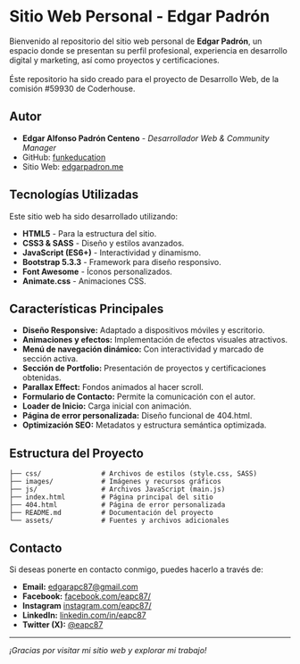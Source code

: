 # Sitio Web Personal - Edgar Padrón

Bienvenido al repositorio del sitio web personal de **Edgar Padrón**, un espacio donde se presentan su perfil profesional, experiencia en desarrollo digital y marketing, así como proyectos y certificaciones.<br/><br/>
Éste repositorio ha sido creado para el proyecto de Desarrollo Web, de la comisión #59930 de Coderhouse.

## Autor

- **Edgar Alfonso Padrón Centeno** - *Desarrollador Web & Community Manager*
- GitHub: [funkeducation](https://github.com/funkeducation)
- Sitio Web: [edgarpadron.me](https://edgarpadron.me)

## Tecnologías Utilizadas

Este sitio web ha sido desarrollado utilizando:

- **HTML5** - Para la estructura del sitio.
- **CSS3 & SASS** - Diseño y estilos avanzados.
- **JavaScript (ES6+)** - Interactividad y dinamismo.
- **Bootstrap 5.3.3** - Framework para diseño responsivo.
- **Font Awesome** - Íconos personalizados.
- **Animate.css** - Animaciones CSS.

## Características Principales

- **Diseño Responsive:** Adaptado a dispositivos móviles y escritorio.
- **Animaciones y efectos:** Implementación de efectos visuales atractivos.
- **Menú de navegación dinámico:** Con interactividad y marcado de sección activa.
- **Sección de Portfolio:** Presentación de proyectos y certificaciones obtenidas.
- **Parallax Effect:** Fondos animados al hacer scroll.
- **Formulario de Contacto:** Permite la comunicación con el autor.
- **Loader de Inicio:** Carga inicial con animación.
- **Página de error personalizada:** Diseño funcional de 404.html.
- **Optimización SEO:** Metadatos y estructura semántica optimizada.

## Estructura del Proyecto

```
├── css/               # Archivos de estilos (style.css, SASS)
├── images/            # Imágenes y recursos gráficos
├── js/                # Archivos JavaScript (main.js)
├── index.html         # Página principal del sitio
├── 404.html           # Página de error personalizada
├── README.md          # Documentación del proyecto
└── assets/            # Fuentes y archivos adicionales
```

## Contacto

Si deseas ponerte en contacto conmigo, puedes hacerlo a través de:
- **Email:** [edgarapc87@gmail.com](mailto:edgarapc87@gmail.com)
- **Facebook:** [facebook.com/eapc87/](https://www.facebook.com/eapc87/)
- **Instagram** [instagram.com/eapc87/](https://www.instagram.com/eapc87/)
- **LinkedIn:** [linkedin.com/in/eapc87](https://www.linkedin.com/in/eapc87/)
- **Twitter (X):** [@eapc87](https://x.com/eapc87/)

---

_¡Gracias por visitar mi sitio web y explorar mi trabajo!_